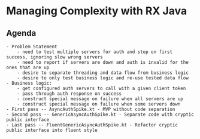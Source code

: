 # Managing Complexity with RX Java

## Agenda

    - Problem Statement
        - need to test multiple servers for auth and stop on first success, ignoring slow wrong servers
        - need to report if servers are down and auth is invalid for the ones that are up
        - desire to separate threading and data flow from business logic
        - desire to only test business logic and re-use tested data flow
    - Business logic:
        - get configured auth servers to call with a given client token
        - pass through auth response on success
        - construct special message on failure when all servers are up
        - construct special message on failure when some servers down
    - First pass -- AsyncAuthSpike.kt - MVP without code separation
    - Second pass -- GenericAsyncAuthSpike.kt - Separate code with cryptic public interface
    - Last pass -- FluentGenericAsyncAuthSpike.kt - Refactor cryptic public interface into fluent style

